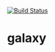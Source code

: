 [![Build Status](https://dev.azure.com/marcinmisiek/Galaxy/_apis/build/status/Rixikso.galaxy?branchName=develop)](https://dev.azure.com/marcinmisiek/Galaxy/_build/latest?definitionId=5&branchName=develop)

# galaxy